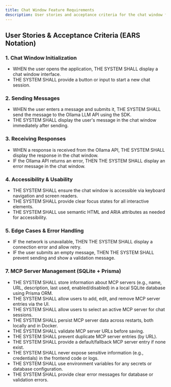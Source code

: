 ```yaml
---
title: Chat Window Feature Requirements
description: User stories and acceptance criteria for the chat window feature, using EARS notation.
---
```


## User Stories & Acceptance Criteria (EARS Notation)

### 1. Chat Window Initialization
- WHEN the user opens the application, THE SYSTEM SHALL display a chat window interface.
- THE SYSTEM SHALL provide a button or input to start a new chat session.

### 2. Sending Messages
- WHEN the user enters a message and submits it, THE SYSTEM SHALL send the message to the Ollama LLM API using the SDK.
- THE SYSTEM SHALL display the user's message in the chat window immediately after sending.

### 3. Receiving Responses
- WHEN a response is received from the Ollama API, THE SYSTEM SHALL display the response in the chat window.
- IF the Ollama API returns an error, THEN THE SYSTEM SHALL display an error message in the chat window.

### 4. Accessibility & Usability
- THE SYSTEM SHALL ensure the chat window is accessible via keyboard navigation and screen readers.
- THE SYSTEM SHALL provide clear focus states for all interactive elements.
- THE SYSTEM SHALL use semantic HTML and ARIA attributes as needed for accessibility.

### 5. Edge Cases & Error Handling
- IF the network is unavailable, THEN THE SYSTEM SHALL display a connection error and allow retry.
- IF the user submits an empty message, THEN THE SYSTEM SHALL prevent sending and show a validation message.

### 7. MCP Server Management (SQLite + Prisma)

- THE SYSTEM SHALL store information about MCP servers (e.g., name, URL, description, last used, enabled/disabled) in a local SQLite database using Prisma ORM.
- THE SYSTEM SHALL allow users to add, edit, and remove MCP server entries via the UI.
- THE SYSTEM SHALL allow users to select an active MCP server for chat sessions.
- THE SYSTEM SHALL persist MCP server data across restarts, both locally and in Docker.
- THE SYSTEM SHALL validate MCP server URLs before saving.
- THE SYSTEM SHALL prevent duplicate MCP server entries (by URL).
- THE SYSTEM SHALL provide a default/fallback MCP server entry if none exist.
- THE SYSTEM SHALL never expose sensitive information (e.g., credentials) in the frontend code or logs.
- THE SYSTEM SHALL use environment variables for any secrets or database configuration.
- THE SYSTEM SHALL provide clear error messages for database or validation errors.
